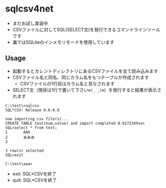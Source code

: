 sqlcsv4net
==========

- まだお試し実装中
- CSVファイルに対してSQL(SELECT文)を発行できるコマンドラインツールです
- 裏ではSQLiteのインメモリモードを使用しています

## Usage

- 起動するとカレントディレクトリにあるCSVファイルを全て読み込みます
- CSVファイル名と同名、同じカラム名をもつテーブルが作成されます
    - CSVファイルの1行目はカラム名と見なされます
- SELECT文（現状は1行で書いて下さい`m(_ _)m`）を発行すると結果が表示されます

```
C:\test\>sqlcsv
SQL*CSV: Release 0.0.0.0

now importing csv file(s)...
CREATE TABLE test(num,value) and import completed 0.0172349sec
SQL>select * from test;
1       AAA
2       あああ
3

3 row(s) selected
SQL>exit

C:\test\aaa>
```

- exit: SQL*CSVを終了
- quit: SQL*CSVを終了
